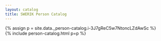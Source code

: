 ```yaml
---
layout: catalog
title: SWERIK Person Catalog
---
```

{% assign p = site.data._person-catalog.i-3J7gReC5w7NtoncLZdAwSc %}
{% include person-catalog.html p=p %}

